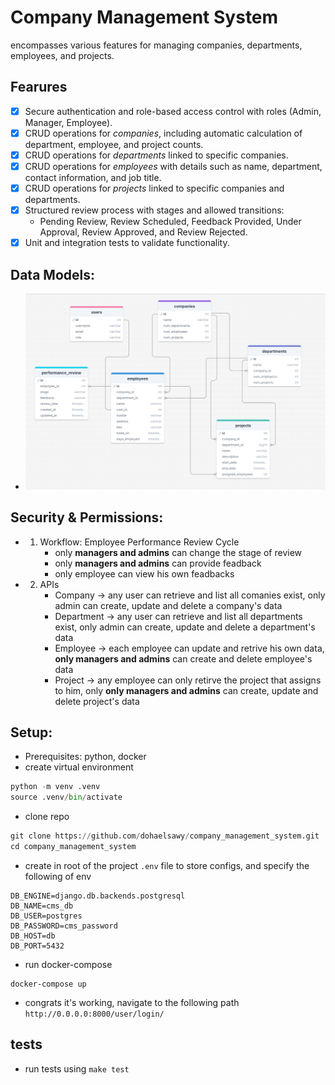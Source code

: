 # Company Management System
encompasses various features for managing companies, departments, employees, and projects.

## Fearures 
- [x] Secure authentication and role-based access control with roles (Admin, Manager, Employee).
- [x] CRUD operations for *companies*, including automatic calculation of department, employee, and project counts.
- [x] CRUD operations for *departments* linked to specific companies.
- [x] CRUD operations for *employees* with details such as name, department, contact information, and job title.
- [x] CRUD operations for *projects* linked to specific companies and departments.
- [x] Structured review process with stages and allowed transitions:
  -  Pending Review, Review Scheduled, Feedback Provided, Under Approval, Review Approved, and Review Rejected.
- [x] Unit and integration tests to validate functionality.

## Data Models: 
- ![schema](schema.png)

## Security & Permissions:
- 1. Workflow: Employee Performance Review Cycle
       - only **managers and admins** can change the stage of review
       - only **managers and admins** can provide feadback
       - only employee can view his own feadbacks
- 2. APIs
     - Company -> any user can retrieve and list all comanies exist, only admin can create, update and delete a company's data
     - Department -> any user can retrieve and list all departments exist, only admin can create, update and delete a department's data
     - Employee -> each employee can update and retrive his own data, **only managers and admins** can create and delete employee's data
     - Project -> any employee can only retirve the project that assigns to him, only **only managers and admins** can create, update and delete project's data
    
## Setup:
- Prerequisites: python, docker
- create virtual environment
```py
python -m venv .venv
source .venv/bin/activate
```
- clone repo
```py
git clone https://github.com/dohaelsawy/company_management_system.git
cd company_management_system
```
- create in root of the project `.env` file to store configs, and specify the following of env
```
DB_ENGINE=django.db.backends.postgresql
DB_NAME=cms_db
DB_USER=postgres
DB_PASSWORD=cms_password
DB_HOST=db
DB_PORT=5432
```
- run docker-compose
```
docker-compose up
```
- congrats it's working, navigate to the following path `http://0.0.0.0:8000/user/login/`

## tests
- run tests using `make test`
